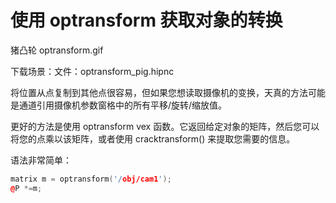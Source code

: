 # 使用 optransform 获取对象的转换

猪凸轮 optransform.gif

下载场景：文件：optransform_pig.hipnc

将位置从点复制到其他点很容易，但如果您想读取摄像机的变换，天真的方法可能是通道引用摄像机参数窗格中的所有平移/旋转/缩放值。

更好的方法是使用 optransform vex 函数。它返回给定对象的矩阵，然后您可以将您的点乘以该矩阵，或者使用 cracktransform() 来提取您需要的信息。

语法非常简单：

```cpp
matrix m = optransform('/obj/cam1');
@P *=m;
```
